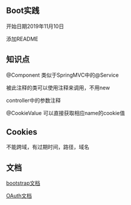 ## Boot实践
开始日期2019年11月10日

添加README

## 知识点

@Component
类似于SpringMVC中的@Service

被此注释的类可以使用注释来调用，不用new

controller中的参数注释

@CookieValue
可以直接获取相应name的cookie值

## Cookies

不能跨域，有过期时间，路径，域名

## 文档
[bootstrap文档](https://v3.bootcss.com/components/) 

[OAuth文档](https://developer.github.com/apps/building-oauth-apps/authorizing-oauth-apps/)
